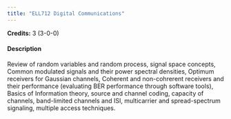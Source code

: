 ```yaml
---
title: "ELL712 Digital Communications"
---
```

**Credits:** 3 (3-0-0)

#### Description
Review of random variables and random process, signal space concepts, Common modulated signals and their power spectral densities, Optimum receivers for Gaussian channels, Coherent and non-cohrerent receivers and their performance (evaluating BER performance through software tools), Basics of Information theory, source and channel coding, capacity of channels, band-limited channels and ISI, multicarrier and spread-spectrum signaling, multiple access techniques.